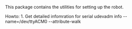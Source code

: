 This package contains the utilities for setting up the robot.

Howto:
    1. Get detailed infomration for serial
    udevadm info --name=/dev/ttyACM0 --attribute-walk